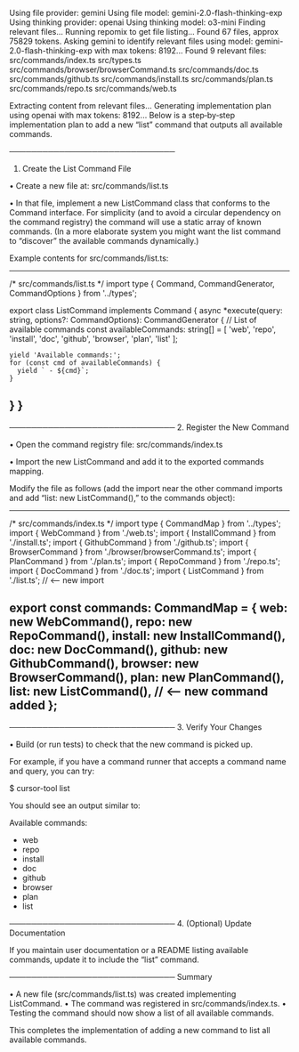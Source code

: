 Using file provider: gemini
Using file model: gemini-2.0-flash-thinking-exp
Using thinking provider: openai
Using thinking model: o3-mini
Finding relevant files...
Running repomix to get file listing...
Found 67 files, approx 75829 tokens.
Asking gemini to identify relevant files using model: gemini-2.0-flash-thinking-exp with max tokens: 8192...
Found 9 relevant files:
src/commands/index.ts
src/types.ts
src/commands/browser/browserCommand.ts
src/commands/doc.ts
src/commands/github.ts
src/commands/install.ts
src/commands/plan.ts
src/commands/repo.ts
src/commands/web.ts

Extracting content from relevant files...
Generating implementation plan using openai with max tokens: 8192...
Below is a step‐by‐step implementation plan to add a new “list” command that outputs all available commands.

──────────────────────────────
1. Create the List Command File

• Create a new file at:
  src/commands/list.ts

• In that file, implement a new ListCommand class that conforms to the Command interface. For simplicity (and to avoid a circular dependency on the command registry) the command will use a static array of known commands. (In a more elaborate system you might want the list command to “discover” the available commands dynamically.)

Example contents for src/commands/list.ts:

------------------------------------------------
/* src/commands/list.ts */
import type { Command, CommandGenerator, CommandOptions } from '../types';

export class ListCommand implements Command {
  async *execute(query: string, options?: CommandOptions): CommandGenerator {
    // List of available commands
    const availableCommands: string[] = [
      'web',
      'repo',
      'install',
      'doc',
      'github',
      'browser',
      'plan',
      'list'
    ];
    
    yield 'Available commands:';
    for (const cmd of availableCommands) {
      yield ` - ${cmd}`;
    }
  }
}
------------------------------------------------

──────────────────────────────
2. Register the New Command

• Open the command registry file:
  src/commands/index.ts

• Import the new ListCommand and add it to the exported commands mapping.

Modify the file as follows (add the import near the other command imports and add “list: new ListCommand(),” to the commands object):

------------------------------------------------
/* src/commands/index.ts */
import type { CommandMap } from '../types';
import { WebCommand } from './web.ts';
import { InstallCommand } from './install.ts';
import { GithubCommand } from './github.ts';
import { BrowserCommand } from './browser/browserCommand.ts';
import { PlanCommand } from './plan.ts';
import { RepoCommand } from './repo.ts';
import { DocCommand } from './doc.ts';
import { ListCommand } from './list.ts';  // <-- new import

export const commands: CommandMap = {
  web: new WebCommand(),
  repo: new RepoCommand(),
  install: new InstallCommand(),
  doc: new DocCommand(),
  github: new GithubCommand(),
  browser: new BrowserCommand(),
  plan: new PlanCommand(),
  list: new ListCommand(),  // <-- new command added
};
------------------------------------------------

──────────────────────────────
3. Verify Your Changes

• Build (or run tests) to check that the new command is picked up.
  
For example, if you have a command runner that accepts a command name and query, you can try:
  
  $ cursor-tool list
  
You should see an output similar to:

  Available commands:
   - web
   - repo
   - install
   - doc
   - github
   - browser
   - plan
   - list

──────────────────────────────
4. (Optional) Update Documentation

If you maintain user documentation or a README listing available commands, update it to include the “list” command.

──────────────────────────────
Summary

• A new file (src/commands/list.ts) was created implementing ListCommand.
• The command was registered in src/commands/index.ts.
• Testing the command should now show a list of all available commands.

This completes the implementation of adding a new command to list all available commands.